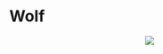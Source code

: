 # Wolf
<p align="center">
  <img src="https://user-images.githubusercontent.com/47772616/95854963-5139a880-0d75-11eb-9a1c-a33b165b835b.png" />
</p>
